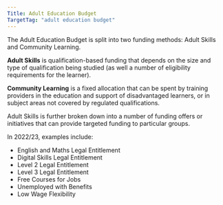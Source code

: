 ```yaml
---
Title: Adult Education Budget
TargetTag: "adult education budget"
---
```


The Adult Education Budget is split into two funding methods: Adult Skills and Community Learning.

**Adult Skills** is qualification-based funding that depends on the size and type of qualification being studied (as well a number of eligibility requirements for the learner).

**Community Learning** is a fixed allocation that can be spent by training providers in the education and support of disadvantaged learners, or in subject areas not covered by regulated qualifications.

Adult Skills is further broken down into a number of funding offers or initiatives that can provide targeted funding to particular groups.

In 2022/23, examples include:

* English and Maths Legal Entitlement
* Digital Skills Legal Entitlement
* Level 2 Legal Entitlement
* Level 3 Legal Entitlement
* Free Courses for Jobs
* Unemployed with Benefits
* Low Wage Flexibility